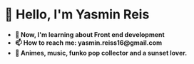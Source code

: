 <h1> 👋 Hello, I'm Yasmin Reis </h1>
<h4>
<ul>
<li> 🌱 Now, I'm learning about Front end development </li>
<li> 📫 How to reach me: yasmin.reiss16@gmail.com </li>
<li> 📌 Animes, music, funko pop collector and a sunset lover.
</ul>
</h4>

<!---
yasminreisk/yasminreisk is a ✨ special ✨ repository because its `README.md` (this file) appears on your GitHub profile.
You can click the Preview link to take a look at your changes.
--->
